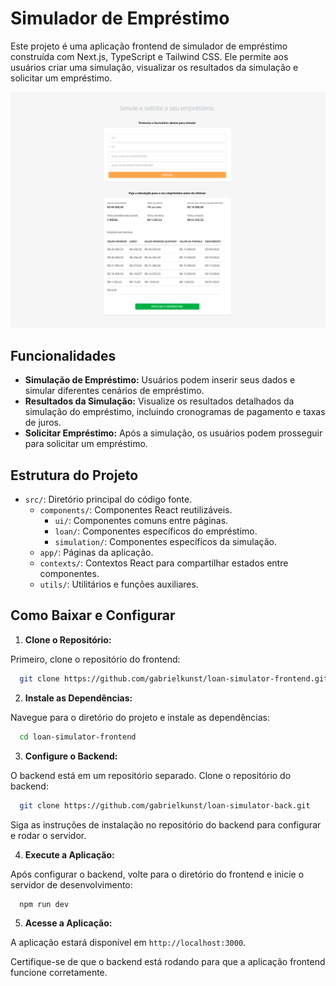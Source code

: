 # Simulador de Empréstimo

Este projeto é uma aplicação frontend de simulador de empréstimo construída com Next.js, TypeScript e Tailwind CSS. Ele permite aos usuários criar uma simulação, visualizar os resultados da simulação e solicitar um empréstimo.

![Simulador de Empréstimo](.github/assets/app-screenshot.png)

## Funcionalidades

- **Simulação de Empréstimo:** Usuários podem inserir seus dados e simular diferentes cenários de empréstimo.
- **Resultados da Simulação:** Visualize os resultados detalhados da simulação do empréstimo, incluindo cronogramas de pagamento e taxas de juros.
- **Solicitar Empréstimo:** Após a simulação, os usuários podem prosseguir para solicitar um empréstimo.

## Estrutura do Projeto

- `src/`: Diretório principal do código fonte.
  - `components/`: Componentes React reutilizáveis.
    - `ui/`: Componentes comuns entre páginas.
    - `loan/`: Componentes específicos do empréstimo.
    - `simulation/`: Componentes específicos da simulação.
  - `app/`: Páginas da aplicação.
  - `contexts/`: Contextos React para compartilhar estados entre componentes.
  - `utils/`: Utilitários e funções auxiliares.

## Como Baixar e Configurar

1. **Clone o Repositório:**

Primeiro, clone o repositório do frontend:

```bash
  git clone https://github.com/gabrielkunst/loan-simulator-frontend.git
```

2. **Instale as Dependências:**

Navegue para o diretório do projeto e instale as dependências:

```bash
  cd loan-simulator-frontend
```

3. **Configure o Backend:**

O backend está em um repositório separado. Clone o repositório do backend:

```bash
  git clone https://github.com/gabrielkunst/loan-simulator-back.git
```

Siga as instruções de instalação no repositório do backend para configurar e rodar o servidor.

4. **Execute a Aplicação:**

Após configurar o backend, volte para o diretório do frontend e inicie o servidor de desenvolvimento:

```bash
  npm run dev
```

5. **Acesse a Aplicação:**

A aplicação estará disponível em `http://localhost:3000`.

Certifique-se de que o backend está rodando para que a aplicação frontend funcione corretamente.
